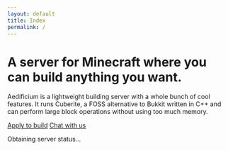 ```yaml
---
layout: default
title: Index
permalink: /
---
```


<div class="jumbotron index padded">
	<h1>A server for Minecraft where you can build anything you want.</h1>
	<p class="lead">Aedificium is a lightweight building server with a whole bunch of cool features. It runs Cuberite, a FOSS alternative to Bukkit written in C++ and can perform large block operations without using too much memory.</p>
	<a class="btn btn-large applyBuild" id="btn-left" href="/apply" data-toggle="tooltip" data-placement="bottom" title data-original-title="Become an architect on the creative server!">Apply to build</a>
	<a class="btn btn-large btn-success joinDiscord" id="btn-right" href="/guild" data-toggle="tooltip" data-placement="bottom" title data-original-title="Join our Discord server to connect with other players!">Chat with us</a>
	<div class="server-status">
		<div class="server-status indicator"></div><p class="server-status text">Obtaining server status...</p>
	</div>
</div>
<!-- Tooltips -->
<script>
$(function() {
	$('.applyBuild').tooltip();
	$('.joinDiscord').tooltip();
});
</script>
<script>
const statusIndicator = document.querySelector('.server-status.indicator');
const statusText = document.querySelector('.server-status.text');
MinecraftAPI.getServerStatus('play.aedi.app', function (error, server) {  
	if (error) {
		statusText.innerHTML = 'Unable to obtain server status.';
		return;
	}
	statusIndicator.add(server.online ? 'online' : 'offline');
	statusText.innerHTML = server.online ? 'Server is <b>online</b>' : 'Server is <b>offline</b>';
	if (server.online && server.players.now) statusText.innerHTML .= ' with ' + server.players.now + ' players';
	statusText.innerHTML .= '.';
});  
</script>
